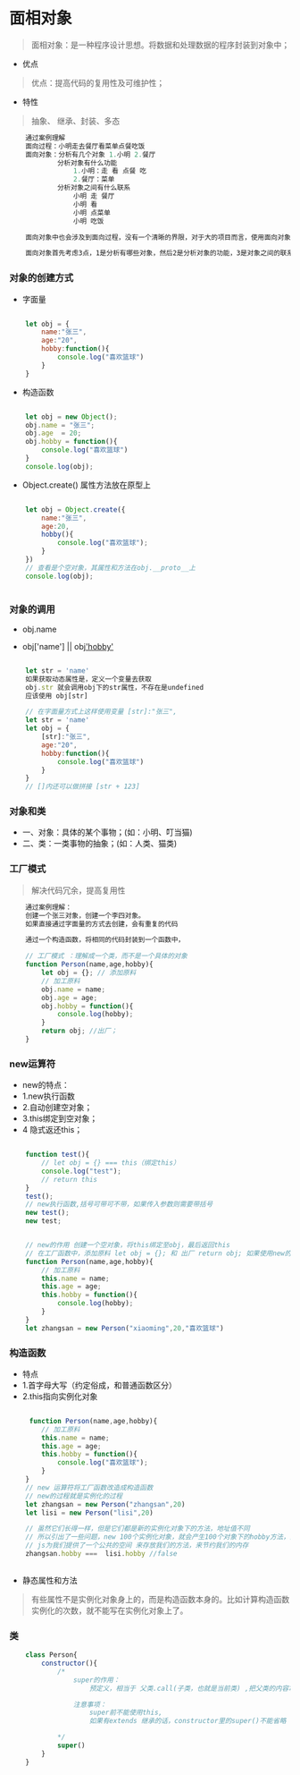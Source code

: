 # 面相对象
> 面相对象：是一种程序设计思想。将数据和处理数据的程序封装到对象中；

- 优点
> 优点：提高代码的复用性及可维护性；

- 特性
> 抽象、 继承、封装、多态


```js
    通过案例理解
    面向过程：小明走去餐厅看菜单点餐吃饭
    面向对象：分析有几个对象 1.小明 2.餐厅
            分析对象有什么功能
                1.小明：走 看 点餐 吃
                2.餐厅：菜单
            分析对象之间有什么联系
                小明 走 餐厅
                小明 看
                小明 点菜单
                小明 吃饭

    面向对象中也会涉及到面向过程，没有一个清晰的界限，对于大的项目而言，使用面向对象设计整体架构，以便于项目的维护和复用，实现小功能中可以使用面向过程。

    面向对象首先考虑3点，1是分析有哪些对象，然后2是分析对象的功能，3是对象之间的联系

```

###  对象的创建方式

- 字面量

```js

    let obj = {
        name:"张三",
        age:"20",
        hobby:function(){
            console.log("喜欢篮球")
        }
    }

```

- 构造函数

```js

    let obj = new Object();
    obj.name = "张三";
    obj.age  = 20;
    obj.hobby = function(){
        console.log("喜欢篮球")
    }
    console.log(obj);


```

- Object.create() 属性方法放在原型上

```js

    let obj = Object.create({
        name:"张三",
        age:20,
        hobby(){
            console.log("喜欢篮球");
        }
    })
    // 查看是个空对象，其属性和方法在obj.__proto__上
    console.log(obj);
    
```

###  对象的调用

- obj.name

- obj['name'] || obj['hobby']()

```js

    let str = 'name'
    如果获取动态属性是，定义一个变量去获取
    obj.str 就会调用obj下的str属性，不存在是undefined
    应该使用 obj[str]

    // 在字面量方式上这样使用变量 [str]:"张三",
    let str = 'name'
    let obj = {
        [str]:"张三",
        age:"20",
        hobby:function(){
            console.log("喜欢篮球")
        }
    }
    // []内还可以做拼接 [str + 123]

```


### 对象和类

-  一、对象：具体的某个事物；(如：小明、叮当猫)
-  二、类：一类事物的抽象；(如：人类、猫类)


### 工厂模式
> 解决代码冗余，提高复用性

```js
    通过案例理解：
    创建一个张三对象，创建一个李四对象。 
    如果直接通过字面量的方式去创建，会有重复的代码

    通过一个构造函数，将相同的代码封装到一个函数中，

    // 工厂模式 ：理解成一个类，而不是一个具体的对象
    function Person(name,age,hobby){
        let obj = {}; // 添加原料
        // 加工原料
        obj.name = name;
        obj.age = age;
        obj.hobby = function(){
            console.log(hobby);
        }
        return obj; //出厂；
    }

```

### new运算符

- new的特点：
- 1.new执行函数 
- 2.自动创建空对象； 
- 3.this绑定到空对象；
- 4 隐式返还this；

```js

    function test(){
        // let obj = {} === this（绑定this）
        console.log("test");
        // return this
    }
    test();
    // new执行函数,括号可带可不带，如果传入参数则需要带括号
    new test();
    new test;


    // new的作用 创建一个空对象，将this绑定至obj，最后返回this
    // 在工厂函数中，添加原料 let obj = {}; 和 出厂 return obj; 如果使用new的话可以简写工厂函数 (简写的工厂函数) => 构造函数
    function Person(name,age,hobby){
        // 加工原料
        this.name = name;
        this.age = age;
        this.hobby = function(){
            console.log(hobby);
        }
    }
    let zhangsan = new Person("xiaoming",20,"喜欢篮球")

```


### 构造函数

- 特点
- 1.首字母大写（约定俗成，和普通函数区分）
- 2.this指向实例化对象

```js

     function Person(name,age,hobby){
        // 加工原料
        this.name = name;
        this.age = age;
        this.hobby = function(){
            console.log("喜欢篮球");
        }
    }
    // new 运算符将工厂函数改造成构造函数
    // new的过程就是实例化的过程
    let zhangsan = new Person("zhangsan",20)
    let lisi = new Person("lisi",20)

    // 虽然它们长得一样，但是它们都是新的实例化对象下的方法，地址值不同
    // 所以引出了一些问题，new 100个实例化对象，就会产生100个对象下的hobby方法，会影响我们的性能
    // js为我们提供了一个公共的空间 来存放我们的方法，来节约我们的内存
    zhangsan.hobby ===  lisi.hobby //false
    
```

-  静态属性和方法
> 有些属性不是实例化对象身上的，而是构造函数本身的。比如计算构造函数实例化的次数，就不能写在实例化对象上了。



### 类

```js
    class Person{
        constructor(){
            /*  
                super的作用：
                    预定义，相当于 父类.call(子类，也就是当前类) ,把父类的内容拿过来

                注意事项：
                    super前不能使用this,
                    如果有extends 继承的话，constructor里的super()不能省略

            */
            super()
        }
    }


```
